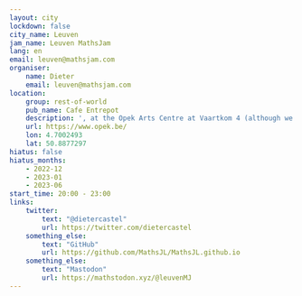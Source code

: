 ```yaml
---
layout: city
lockdown: false
city_name: Leuven
jam_name: Leuven MathsJam
lang: en
email: leuven@mathsjam.com
organiser:
    name: Dieter
    email: leuven@mathsjam.com
location:
    group: rest-of-world
    pub_name: Cafe Entrepot
    description: ', at the Opek Arts Centre at Vaartkom 4 (although we are scouting a new, bigger venue - stay tuned)'
    url: https://www.opek.be/
    lon: 4.7002493
    lat: 50.8877297
hiatus: false
hiatus_months:
    - 2022-12
    - 2023-01
    - 2023-06
start_time: 20:00 - 23:00
links:
    twitter:
        text: "@dietercastel"
        url: https://twitter.com/dietercastel
    something_else:
        text: "GitHub"
        url: https://github.com/MathsJL/MathsJL.github.io
    something_else:
        text: "Mastodon"
        url: https://mathstodon.xyz/@leuvenMJ
---
```


